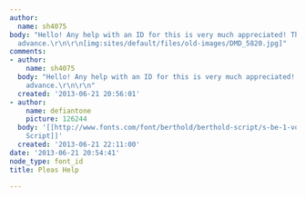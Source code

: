 ```yaml
---
author:
  name: sh4075
body: "Hello! Any help with an ID for this is very much appreciated! Thank you in
  advance.\r\n\r\n[img:sites/default/files/old-images/DMD_5820.jpg]"
comments:
- author:
    name: sh4075
  body: "Hello! Any help with an ID for this is very much appreciated! Thank you in
    advance.\r\n\r\n"
  created: '2013-06-21 20:56:01'
- author:
    name: defiantone
    picture: 126244
  body: '[[http://www.fonts.com/font/berthold/berthold-script/s-be-1-volume|Berthold
    Script]]'
  created: '2013-06-21 22:11:00'
date: '2013-06-21 20:54:41'
node_type: font_id
title: Pleas Help

---
```

